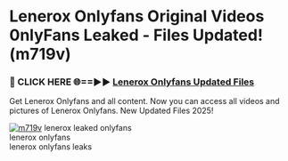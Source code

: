 # Lenerox Onlyfans Original Videos 0nlyFans Leaked - Files Updated! (m719v)

<h3>🔴 CLICK HERE 🌐==►► <a href="https://tinyurl.com/4seja8ks" rel="nofollow">Lenerox Onlyfans Updated Files</a></h3>

Get Lenerox Onlyfans and all content. Now you can access all videos and pictures of Lenerox Onlyfans. New Updated Files 2025!

[![m719v](https://i.imgur.com/EWjZXRe.gif)](https://tinyurl.com/4seja8ks)
lenerox leaked onlyfans<br>
lenerox onlyfans<br>
lenerox onlyfans leaks